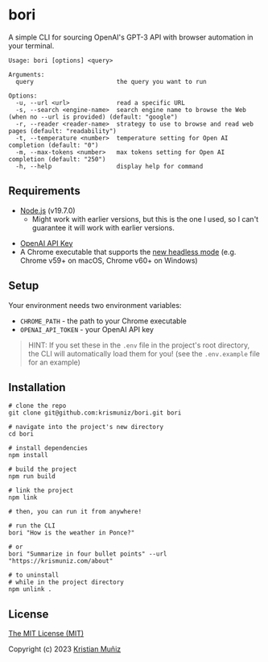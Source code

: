 # bori

A simple CLI for sourcing OpenAI's GPT-3 API with browser automation in your terminal.

```shell
Usage: bori [options] <query>

Arguments:
  query                       the query you want to run

Options:
  -u, --url <url>             read a specific URL
  -s, --search <engine-name>  search engine name to browse the Web (when no --url is provided) (default: "google")
  -r, --reader <reader-name>  strategy to use to browse and read web pages (default: "readability")
  -t, --temperature <number>  temperature setting for Open AI completion (default: "0")
  -m, --max-tokens <number>   max tokens setting for Open AI completion (default: "250")
  -h, --help                  display help for command
```

## Requirements

- [Node.js](https://nodejs.org/en/) (v19.7.0)
  - Might work with earlier versions, but this is the one I used, so I can't guarantee it will work with earlier versions.

* [OpenAI API Key](https://platform.openai.com/docs/api-reference/authentication)
* A Chrome executable that supports the [new headless mode](https://developer.chrome.com/blog/headless-chrome/) (e.g. Chrome v59+ on macOS, Chrome v60+ on Windows)

## Setup

Your environment needs two environment variables:

- `CHROME_PATH` - the path to your Chrome executable
- `OPENAI_API_TOKEN` - your OpenAI API key

> HINT: If you set these in the `.env` file in the project's root directory, the CLI will automatically load them for you! (see the `.env.example` file for an example)

## Installation

```shell
# clone the repo
git clone git@github.com:krismuniz/bori.git bori

# navigate into the project's new directory
cd bori

# install dependencies
npm install

# build the project
npm run build

# link the project
npm link

# then, you can run it from anywhere!
```

```shell
# run the CLI
bori "How is the weather in Ponce?"

# or
bori "Summarize in four bullet points" --url "https://krismuniz.com/about"
```

```shell
# to uninstall
# while in the project directory
npm unlink .
```

## License

[The MIT License (MIT)](https://github.com/krismuniz/bori/blob/main/LICENSE.md)

Copyright (c) 2023 [Kristian Muñiz](https://www.krismuniz.com)
